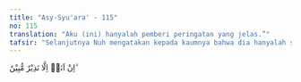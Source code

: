 ```yaml
---
title: "Asy-Syu'ara' - 115"
no: 115
translation: "Aku (ini) hanyalah pemberi peringatan yang jelas.”"
tafsir: "Selanjutnya Nuh mengatakan kepada kaumnya bahwa dia hanyalah seorang rasul yang diutus Allah kepada mereka untuk menyampaikan agama-Nya. Ia juga menyampaikan peringatan dan ancaman bahwa azab Allah akan ditimpakan kepada orang-orang yang ingkar dan durhaka, serta orang-orang yang mengingkari seruan rasul. Sedangkan orang-orang yang mengikuti seruan rasul, dan mengindahkan perkataan dan ancaman itu, baik kaya atau miskin, bangsawan atau rakyat biasa, akan dibalas Allah dengan surga yang penuh kenikmatan."
---
```


اِنْ اَنَا۠ اِلَّا نَذِيْرٌ مُّبِيْنٌ ۗ 
